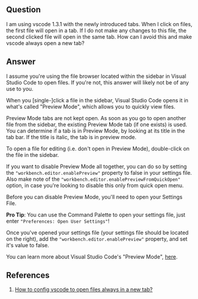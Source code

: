 ## Question

I am using vscode 1.3.1 with the newly introduced tabs. When I click on files, the first file will open in a tab. If I do not make any changes to this file, the second clicked file will open in the same tab. How can I avoid this and make vscode always open a new tab?

## Answer

I assume you're using the file browser located within the sidebar in Visual Studio Code to open files. If you're not, this answer will likely not be of any use to you.

When you [single-]click a file in the sidebar, Visual Studio Code opens it in what's called "Preview Mode", which allows you to quickly view files.

Preview Mode tabs are not kept open. As soon as you go to open another file from the sidebar, the existing Preview Mode tab (if one exists) is used. You can determine if a tab is in Preview Mode, by looking at its title in the tab bar. If the title is italic, the tab is in preview mode.

To open a file for editing (i.e. don't open in Preview Mode), double-click on the file in the sidebar.

If you want to disable Preview Mode all together, you can do so by setting the `"workbench.editor.enablePreview"` property to false in your settings file. Also make note of the `"workbench.editor.enablePreviewFromQuickOpen"` option, in case you're looking to disable this only from quick open menu.

Before you can disable Preview Mode, you'll need to open your Settings File.

**Pro Tip**: You can use the Command Palette to open your settings file, just enter `"Preferences: Open User Settings"`!

Once you've opened your settings file (your settings file should be located on the right), add the `"workbench.editor.enablePreview"` property, and set it's value to false.

You can learn more about Visual Studio Code's "Preview Mode", [here](https://code.visualstudio.com/docs/getstarted/userinterface#_preview-mode).

## References

1. [How to config vscode to open files always in a new tab?](https://stackoverflow.com/questions/38713405/how-to-config-vscode-to-open-files-always-in-a-new-tab)